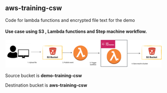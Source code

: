##  **aws-training-csw**

Code for lambda functions and encrypted file text for the demo

#### Use case using S3 , Lambda functions and Step machine workflow.

![](assets/20230914_113330_image.png)


Source bucket is **demo-training-csw**

Destination bucket is **aws-training-csw**
